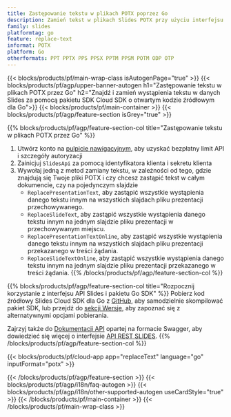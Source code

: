 ```yaml
---
title: Zastępowanie tekstu w plikach POTX poprzez Go
description: Zamień tekst w plikach Slides POTX przy użyciu interfejsu API REST i pakietu SDK Go typu open source
family: slides
platformtag: go
feature: replace-text
informat: POTX
platform: Go
otherformats: PPT PPTX PPS PPSX PPTM PPSM POTM ODP OTP
---
```


{{< blocks/products/pf/main-wrap-class isAutogenPage="true" >}}
{{< blocks/products/pf/agp/upper-banner-autogen h1="Zastępowanie tekstu w plikach POTX przez Go" h2="Znajdź i zamień wystąpienia tekstu w danych Slides za pomocą pakietu SDK Cloud SDK o otwartym kodzie źródłowym dla Go">}}
{{< blocks/products/pf/main-container >}}
{{< blocks/products/pf/agp/feature-section isGrey="true" >}}

{{% blocks/products/pf/agp/feature-section-col title="Zastępowanie tekstu w plikach POTX przez Go" %}}
1. Utwórz konto na <a href="https://dashboard.aspose.cloud/">pulpicie nawigacyjnym</a>, aby uzyskać bezpłatny limit API i szczegóły autoryzacji
1. Zainicjuj ```SlidesApi``` za pomocą identyfikatora klienta i sekretu klienta
1. Wywołaj jedną z metod zamiany tekstu, w zależności od tego, gdzie znajdują się Twoje pliki POTX i czy chcesz zastąpić tekst w całym dokumencie, czy na pojedynczym slajdzie
    - ```ReplacePresentationText```, aby zastąpić wszystkie wystąpienia danego tekstu innym na wszystkich slajdach pliku prezentacji przechowywanego.
    - ```ReplaceSlideText```, aby zastąpić wszystkie wystąpienia danego tekstu innym na jednym slajdzie pliku prezentacji w przechowywanym miejscu.
    - ```ReplacePresentationTextOnline```, aby zastąpić wszystkie wystąpienia danego tekstu innym na wszystkich slajdach pliku prezentacji przekazanego w treści żądania.
    - ```ReplaceSlideTextOnline```, aby zastąpić wszystkie wystąpienia danego tekstu innym na jednym slajdzie pliku prezentacji przekazanego w treści żądania.
{{% /blocks/products/pf/agp/feature-section-col %}}

{{% blocks/products/pf/agp/feature-section-col title="Rozpocznij korzystanie z interfejsu API Slides i pakietu Go SDK" %}}
Pobierz kod źródłowy Slides Cloud SDK dla Go z [GitHub](https://github.com/aspose-slides-cloud/aspose-slides-cloud-go), aby samodzielnie skompilować pakiet SDK, lub przejdź do [sekcji Wersje](https://releases.aspose.cloud/), aby zapoznać się z alternatywnymi opcjami pobierania.

Zajrzyj także do [Dokumentacji API](https://apireference.aspose.cloud/slides/) opartej na formacie Swagger, aby dowiedzieć się więcej o interfejsie [API REST SLIDES](https://products.aspose.cloud/slides/curl/).
{{% /blocks/products/pf/agp/feature-section-col %}}

{{< blocks/products/pf/cloud-app app="replaceText" language="go" inputFormat="potx" >}}

{{< /blocks/products/pf/agp/feature-section >}}
{{< blocks/products/pf/agp/i18n/faq-autogen >}}
{{< blocks/products/pf/agp/i18n/other-supported-autogen useCardStyle="true" >}}
{{< /blocks/products/pf/main-container >}}
{{< /blocks/products/pf/main-wrap-class >}}